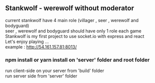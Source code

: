 ## Stankwolf - werewolf without moderator

current stankwolf have 4 main role (villager , seer , werewolf and bodyguard)<br/>
seer , werewolf and bodyguard should have only 1 role each game <br/>
Stankwolf is my first project to use socket.io  with express and react <br/>
Let's enjoy playing ... <br/>
example : http://54.161.157.81:8013/ <br/>

### npm install or yarn install on 'server' folder and root folder
run client-side on your server from 'build' folder <br/>
run server side from 'server' folder  

